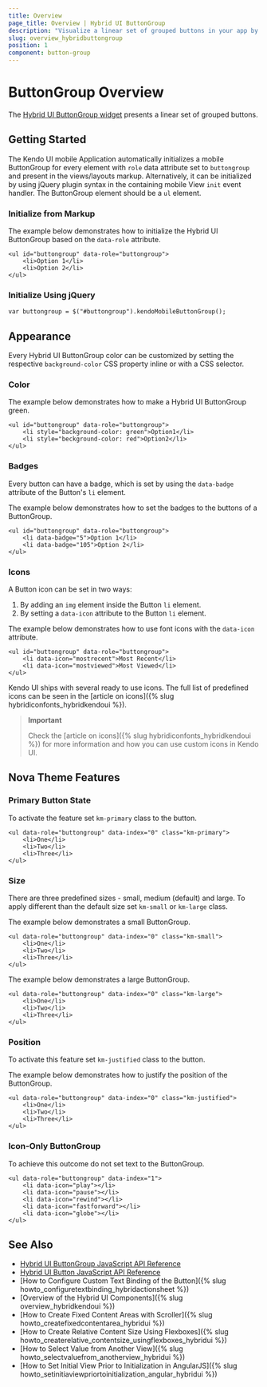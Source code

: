 ```yaml
---
title: Overview
page_title: Overview | Hybrid UI ButtonGroup
description: "Visualize a linear set of grouped buttons in your app by using the hybrid mobile Kendo UI ButtonGroup widget and customize its appearance."
slug: overview_hybridbuttongroup
position: 1
component: button-group
---
```


# ButtonGroup Overview

The [Hybrid UI ButtonGroup widget](https://demos.telerik.com/kendo-ui/m/index#buttongroup/mobile) presents a linear set of grouped buttons.

## Getting Started

The Kendo UI mobile Application automatically initializes a mobile ButtonGroup for every element with `role` data attribute set to `buttongroup` and present in the views/layouts markup. Alternatively, it can be initialized by using jQuery plugin syntax in the containing mobile View `init` event handler. The ButtonGroup element should be a `ul` element.

### Initialize from Markup

The example below demonstrates how to initialize the Hybrid UI ButtonGroup based on the `data-role` attribute.



    <ul id="buttongroup" data-role="buttongroup">
        <li>Option 1</li>
        <li>Option 2</li>
    </ul>

### Initialize Using jQuery



    var buttongroup = $("#buttongroup").kendoMobileButtonGroup();

## Appearance

Every Hybrid UI ButtonGroup color can be customized by setting the respective `background-color` CSS property inline or with a CSS selector.

### Color

The example below demonstrates how to make a Hybrid UI ButtonGroup green.



    <ul id="buttongroup" data-role="buttongroup">
        <li style="background-color: green">Option1</li>
        <li style="beckground-color: red">Option2</li>
    </ul>

### Badges

Every button can have a badge, which is set by using the `data-badge` attribute of the Button's `li` element.

The example below demonstrates how to set the badges to the buttons of a ButtonGroup.



    <ul id="buttongroup" data-role="buttongroup">
        <li data-badge="5">Option 1</li>
        <li data-badge="105">Option 2</li>
    </ul>

### Icons

A Button icon can be set in two ways:

1. By adding an `img` element inside the Button `li` element.
2. By setting a `data-icon` attribute to the Button `li` element.

The example below demonstrates how to use font icons with the `data-icon` attribute.



    <ul id="buttongroup" data-role="buttongroup">
        <li data-icon="mostrecent">Most Recent</li>
        <li data-icon="mostviewed">Most Viewed</li>
    </ul>

Kendo UI ships with several ready to use icons. The full list of predefined icons can be seen in the [article on icons]({% slug hybridiconfonts_hybridkendoui %}).

> **Important**
>
> Check the [article on icons]({% slug hybridiconfonts_hybridkendoui %}) for more information and how you can use custom icons in Kendo UI.

## Nova Theme Features

### Primary Button State

To activate the feature set `km-primary` class to the button.



    <ul data-role="buttongroup" data-index="0" class="km-primary">
        <li>One</li>
        <li>Two</li>
        <li>Three</li>
    </ul>

### Size

There are three predefined sizes - small, medium (default) and large. To apply different than the default size set `km-small` or `km-large` class.

The example below demonstrates a small ButtonGroup.



    <ul data-role="buttongroup" data-index="0" class="km-small">
        <li>One</li>
        <li>Two</li>
        <li>Three</li>
    </ul>

The example below demonstrates a large ButtonGroup.



    <ul data-role="buttongroup" data-index="0" class="km-large">
        <li>One</li>
        <li>Two</li>
        <li>Three</li>
    </ul>

### Position

To activate this feature set `km-justified` class to the button.

The example below demonstrates how to justify the position of the ButtonGroup.



    <ul data-role="buttongroup" data-index="0" class="km-justified">
        <li>One</li>
        <li>Two</li>
        <li>Three</li>
    </ul>

### Icon-Only ButtonGroup

To achieve this outcome do not set text to the ButtonGroup.



    <ul data-role="buttongroup" data-index="1">
        <li data-icon="play"></li>
        <li data-icon="pause"></li>
        <li data-icon="rewind"></li>
        <li data-icon="fastforward"></li>
        <li data-icon="globe"></li>
    </ul>

## See Also

* [Hybrid UI ButtonGroup JavaScript API Reference](/api/javascript/mobile/ui/buttongroup)
* [Hybrid UI Button JavaScript API Reference](/api/javascript/mobile/ui/button)
* [How to Configure Custom Text Binding of the Button]({% slug howto_configuretextbinding_hybridactionsheet %})
* [Overview of the Hybrid UI Components]({% slug overview_hybridkendoui %})
* [How to Create Fixed Content Areas with Scroller]({% slug howto_createfixedcontentarea_hybridui %})
* [How to Create Relative Content Size Using Flexboxes]({% slug howto_createrelative_contentsize_usingflexboxes_hybridui %})
* [How to Select Value from Another View]({% slug howto_selectvaluefrom_anotherview_hybridui %})
* [How to Set Initial View Prior to Initialization in AngularJS]({% slug howto_setinitiaviewpriortoinitialization_angular_hybridui %})
